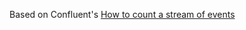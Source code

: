 Based on Confluent's [How to count a stream of events](https://kafka-tutorials.confluent.io/create-stateful-aggregation-count/kstreams.html)